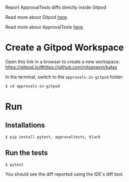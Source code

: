 Report ApprovalTests diffs directly inside Gitpod

Read more about Gitpod [here](https://www.gitpod.io/docs/getting-started).

Read more about ApprovalTests [here](https://github.com/approvals/ApprovalTests.Python).

# Create a Gitpod Workspace
Open this link in a browser to create a new workspace:
https://gitpod.io/#https://github.com/nitsanavni/katas

In the terminal, switch to the `approvals-in-gitpod` folder:
```sh
$ cd approvals-in-gitpod
```

# Run
## Installations
```sh
$ pip install pytest, approvaltests, black
```

## Run the tests
```sh
$ pytest
```

You should see the diff reported using the IDE's diff tool.
